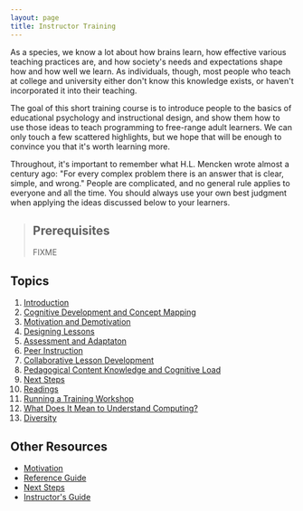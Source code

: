 ```yaml
---
layout: page
title: Instructor Training
---
```

As a species, we know a lot about how brains learn, how effective
various teaching practices are, and how society's needs and
expectations shape how and how well we learn.  As individuals, though,
most people who teach at college and university either don't know this
knowledge exists, or haven't incorporated it into their teaching.

The goal of this short training course is to introduce people to the
basics of educational psychology and instructional design, and show
them how to use those ideas to teach programming to free-range adult
learners.  We can only touch a few scattered highlights, but we hope
that will be enough to convince you that it's worth learning more.

Throughout, it's important to remember what H.L. Mencken wrote almost
a century ago: "For every complex problem there is an answer that is
clear, simple, and wrong."  People are complicated, and no general
rule applies to everyone and all the time.  You should always use your
own best judgment when applying the ideas discussed below to your
learners.

> ## Prerequisites
>
> FIXME

## Topics

1.  [Introduction](01-intro.html)
2.  [Cognitive Development and Concept Mapping](02-concepts.html)
3.  [Motivation and Demotivation](03-motivation.html)
4.  [Designing Lessons](04-design.html)
5.  [Assessment and Adaptaton](05-assessment.html)
6.  [Peer Instruction](06-peerInstruction.html)
7.  [Collaborative Lesson Development](07-collab.html)
8.  [Pedagogical Content Knowledge and Cognitive Load](08-pck.html)
9.  [Next Steps](09-onward.html)
10. [Readings](10-reading.html)
11. [Running a Training Workshop](11-workshop.html)
12. [What Does It Mean to Understand Computing?](12-understanding.html)
13. [Diversity](13-diversity.html)

## Other Resources

*   [Motivation](motivation.html)
*   [Reference Guide](reference.html)
*   [Next Steps](discussion.html)
*   [Instructor's Guide](instructors.html)
